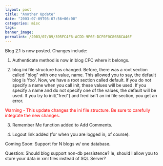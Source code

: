 ```yaml
---
layout: post
title: "Another Update"
date: "2003-07-09T05:07:56+06:00"
categories: misc 
tags: 
banner_image: 
permalink: /2003/07/09/395FC4F6-ACDD-9F6E-DCF0F0C86B8CA46F
---
```


Blog 2.1 is now posted. Changes include:

1) Authenticate method is now in blog CFC where it belongs.

2) blog.ini file structure has changed. Before, there was a root section called "blog" with one value, name. This allowed you to say, the default blog is 'foo'. Now, we have a root section called default. If you do not specify a name when you call init, these values will be used. If you specify a name and do not specify one of the values, the default will be used. If you try to init("fred") and fred isn't an ini file section, you get an error.

<font color="red">Warning - This update changes the ini file structure. Be sure to carefully integrate the new changes.</font>

3) Remember Me function added to Add Comments.

4) Logout link added (for when you are logged in, of course). 

Coming Soon: Support for N blogs w/ one database.

Question: Should blog support non-db persistence? Ie, should I allow you to store your data in xml files instead of SQL Server?